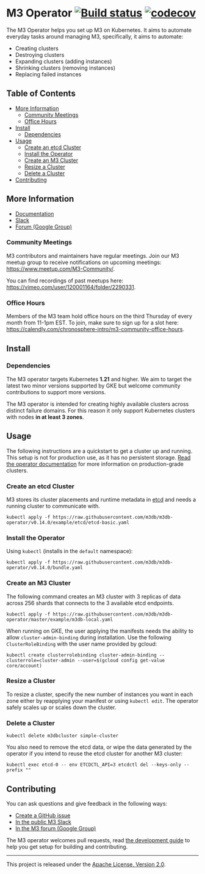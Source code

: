 # M3 Operator [![Build status](https://badge.buildkite.com/6cf88054469d7d59a584f618426dc2bd436f816daaf5000db8.svg)](https://buildkite.com/m3/m3db-operator) [![codecov](https://codecov.io/gh/m3db/m3db-operator/branch/master/graph/badge.svg)](https://codecov.io/gh/m3db/m3db-operator)

The M3 Operator helps you set up M3 on Kubernetes. It aims to automate everyday tasks around managing M3, specifically, it aims to automate:

-   Creating clusters
-   Destroying clusters
-   Expanding clusters (adding instances)
-   Shrinking clusters (removing instances)
-   Replacing failed instances

## Table of Contents

- [More Information](#more-information)
  - [Community Meetings](#community-meetings)
  - [Office Hours](#office-hours)
- [Install](#install)
  - [Dependencies](#dependencies)
- [Usage](#usage)
  - [Create an etcd Cluster](#create-an-etcd-cluster)
  - [Install the Operator](#install-the-operator)
  - [Create an M3 Cluster](#create-an-m3-cluster)
  - [Resize a Cluster](#resize-a-cluster)
  - [Delete a Cluster](#delete-a-cluster)
- [Contributing](#contributing)

## More Information

-   [Documentation](https://m3db.io/docs/operator/)
-   [Slack](http://bit.ly/m3slack)
-   [Forum (Google Group)](https://groups.google.com/forum/#!forum/m3db)

### Community Meetings

M3 contributors and maintainers have regular meetings. Join our M3 meetup group to receive notifications on upcoming meetings: <https://www.meetup.com/M3-Community/>.

You can find recordings of past meetups here: <https://vimeo.com/user/120001164/folder/2290331>.

### Office Hours

Members of the M3 team hold office hours on the third Thursday of every month from 11-1pm EST. To join, make sure to sign up for a slot here: <https://calendly.com/chronosphere-intro/m3-community-office-hours>.

## Install

### Dependencies

The M3 operator targets Kubernetes **1.21** and higher. We aim to target the latest two minor versions supported by GKE but welcome community contributions to support more versions.

The M3 operator is intended for creating highly available clusters across distinct failure domains. For this reason it only support Kubernetes clusters with nodes **in at least 3 zones**.

## Usage

The following instructions are a quickstart to get a cluster up and running. This setup is not for production use, as it has no persistent storage. [Read the operator documentation](https://m3db.io/docs/operator/) for more information on production-grade clusters.

### Create an etcd Cluster

M3 stores its cluster placements and runtime metadata in [etcd](https://etcd.io/) and needs a running cluster to communicate with.

```shell
kubectl apply -f https://raw.githubusercontent.com/m3db/m3db-operator/v0.14.0/example/etcd/etcd-basic.yaml
```

### Install the Operator

Using `kubectl` (installs in the `default` namespace):

```shell
kubectl apply -f https://raw.githubusercontent.com/m3db/m3db-operator/v0.14.0/bundle.yaml
```

### Create an M3 Cluster

The following command creates an M3 cluster with 3 replicas of data across 256 shards that connects to the 3 available etcd endpoints.

```shell
kubectl apply -f https://raw.githubusercontent.com/m3db/m3db-operator/master/example/m3db-local.yaml
```

When running on GKE, the user applying the manifests needs the ability to allow `cluster-admin-binding` during installation. Use the following `ClusterRoleBinding` with the user name provided by gcloud:

```shell
kubectl create clusterrolebinding cluster-admin-binding --clusterrole=cluster-admin --user=$(gcloud config get-value core/account)
```

### Resize a Cluster

To resize a cluster, specify the new number of instances you want in each zone either by reapplying your manifest or using `kubectl edit`. The operator safely scales up or scales down the cluster.

### Delete a Cluster

```shell
kubectl delete m3dbcluster simple-cluster
```

You also need to remove the etcd data, or wipe the data generated by the operator if you intend to reuse the etcd cluster for another M3 cluster:

```shell
kubectl exec etcd-0 -- env ETCDCTL_API=3 etcdctl del --keys-only --prefix ""
```

## Contributing

You can ask questions and give feedback in the following ways:

-   [Create a GitHub issue](https://github.com/m3db/m3db-operator/issues)
-   [In the public M3 Slack](http://bit.ly/m3slack)
-   [In the M3 forum (Google Group)](https://groups.google.com/forum/#!forum/m3db)

The M3 operator welcomes pull requests, read [the development guide](CONTRIBUTING.md) to help you get setup for building and contributing.

* * *

This project is released under the [Apache License, Version 2.0](https://github.com/m3db/m3/blob/master/LICENSE).
